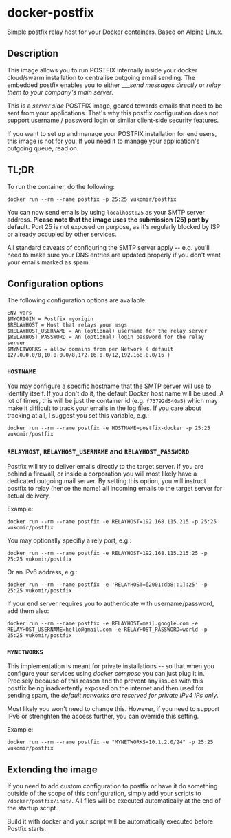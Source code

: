 # docker-postfix
Simple postfix relay host for your Docker containers. Based on Alpine Linux.

## Description

This image allows you to run POSTFIX internally inside your docker cloud/swarm installation to centralise outgoing email sending. The
embedded postfix enables you to either ____send messages directly_ or _relay them to your company's main server_.

This is a _server side_ POSTFIX image, geared towards emails that need to be sent from your applications. That's why this postfix
configuration does not support username / password login or similar client-side security features.

If you want to set up and manage your POSTFIX installation for end users, this image is not for you. If you need it to manage your
application's outgoing queue, read on.

## TL;DR

To run the container, do the following:
```
docker run --rm --name postfix -p 25:25 vukomir/postfix
```

You can now send emails by using `localhost:25` as your SMTP server address. **Please note that
the image uses the submission (25) port by default**. Port 25 is not exposed on purpose, as it's
regularly blocked by ISP or already occupied by other services.

All standard caveats of configuring the SMTP server apply -- e.g. you'll need to make sure your DNS
entries are updated properly if you don't want your emails marked as spam.

## Configuration options

The following configuration options are available:
```
ENV vars
$MYORIGIN = Postfix myorigin
$RELAYHOST = Host that relays your msgs
$RELAYHOST_USERNAME = An (optional) username for the relay server
$RELAYHOST_PASSWORD = An (optional) login password for the relay server
$MYNETWORKS = allow domains from per Network ( default 127.0.0.0/8,10.0.0.0/8,172.16.0.0/12,192.168.0.0/16 )
```
### `HOSTNAME`

You may configure a specific hostname that the SMTP server will use to identify itself. If you don't do it,
the default Docker host name will be used. A lot of times, this will be just the container id (e.g. `f73792d540a5`)
which may make it difficult to track your emails in the log files. If you care about tracking at all,
I suggest you set this variable, e.g.:
```
docker run --rm --name postfix -e HOSTNAME=postfix-docker -p 25:25 vukomir/postfix
```

### `RELAYHOST`, `RELAYHOST_USERNAME` and `RELAYHOST_PASSWORD`

Postfix will try to deliver emails directly to the target server. If you are behind a firewall, or inside a corporation
you will most likely have a dedicated outgoing mail server. By setting this option, you will instruct postfix to relay
(hence the name) all incoming emails to the target server for actual delivery.

Example:
```
docker run --rm --name postfix -e RELAYHOST=192.168.115.215 -p 25:25 vukomir/postfix
```

You may optionally specifiy a rely port, e.g.:
```
docker run --rm --name postfix -e RELAYHOST=192.168.115.215:25 -p 25:25 vukomir/postfix
```

Or an IPv6 address, e.g.:
```
docker run --rm --name postfix -e 'RELAYHOST=[2001:db8::1]:25' -p 25:25 vukomir/postfix
```

If your end server requires you to authenticate with username/password, add them also:
```
docker run --rm --name postfix -e RELAYHOST=mail.google.com -e RELAYHOST_USERNAME=hello@gmail.com -e RELAYHOST_PASSWORD=world -p 25:25 vukomir/postfix
```

### `MYNETWORKS`

This implementation is meant for private installations -- so that when you configure your services using _docker compose_
you can just plug it in. Precisely because of this reason and the prevent any issues with this postfix being inadvertently
exposed on the internet and then used for sending spam, the *default networks are reserved for private IPv4 IPs only*.

Most likely you won't need to change this. However, if you need to support IPv6 or strenghten the access further, you can
override this setting.

Example:
```
docker run --rm --name postfix -e "MYNETWORKS=10.1.2.0/24" -p 25:25 vukomir/postfix
```
## Extending the image

If you need to add custom configuration to postfix or have it do something outside of the scope of this configuration, simply
add your scripts to `/docker/postfix/init/`. All files will be executed automatically at the end of the
startup script.

Build it with docker and your script will be automatically executed before Postfix starts.
